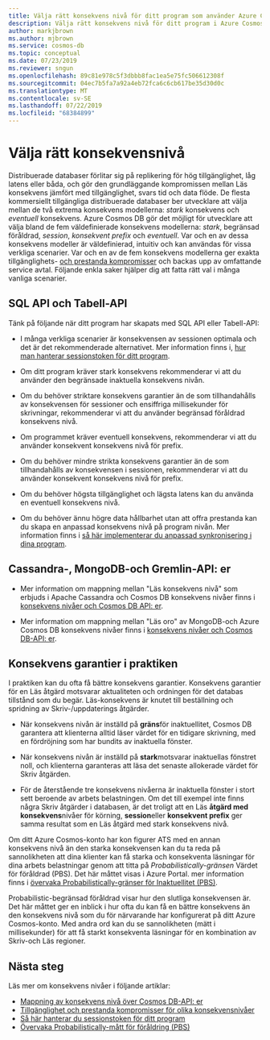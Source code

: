 ```yaml
---
title: Välja rätt konsekvens nivå för ditt program som använder Azure Cosmos DB
description: Välja rätt konsekvens nivå för ditt program i Azure Cosmos DB.
author: markjbrown
ms.author: mjbrown
ms.service: cosmos-db
ms.topic: conceptual
ms.date: 07/23/2019
ms.reviewer: sngun
ms.openlocfilehash: 89c81e978c5f3dbbb8fac1ea5e75fc506612308f
ms.sourcegitcommit: 04ec7b5fa7a92a4eb72fca6c6cb617be35d30d0c
ms.translationtype: MT
ms.contentlocale: sv-SE
ms.lasthandoff: 07/22/2019
ms.locfileid: "68384899"
---
```

# <a name="choose-the-right-consistency-level"></a>Välja rätt konsekvensnivå 

Distribuerade databaser förlitar sig på replikering för hög tillgänglighet, låg latens eller båda, och gör den grundläggande kompromissen mellan Läs konsekvens jämfört med tillgänglighet, svars tid och data flöde. De flesta kommersiellt tillgängliga distribuerade databaser ber utvecklare att välja mellan de två extrema konsekvens modellerna: *stark* konsekvens och *eventuell* konsekvens. Azure Cosmos DB gör det möjligt för utvecklare att välja bland de fem väldefinierade konsekvens modellerna: *stark*, begränsad föråldrad, *session*, *konsekvent prefix* och *eventuell*. Var och en av dessa konsekvens modeller är väldefinierad, intuitiv och kan användas för vissa verkliga scenarier. Var och en av de fem konsekvens modellerna ger exakta tillgänglighets- [och prestanda kompromisser](consistency-levels-tradeoffs.md) och backas upp av omfattande service avtal. Följande enkla saker hjälper dig att fatta rätt val i många vanliga scenarier.

## <a name="sql-api-and-table-api"></a>SQL API och Tabell-API

Tänk på följande när ditt program har skapats med SQL API eller Tabell-API:

- I många verkliga scenarier är konsekvensen av sessionen optimala och det är det rekommenderade alternativet. Mer information finns i, [hur man hanterar sessionstoken för ditt program](how-to-manage-consistency.md#utilize-session-tokens).

- Om ditt program kräver stark konsekvens rekommenderar vi att du använder den begränsade inaktuella konsekvens nivån.

- Om du behöver striktare konsekvens garantier än de som tillhandahålls av konsekvensen för sessioner och ensiffriga millisekunder för skrivningar, rekommenderar vi att du använder begränsad föråldrad konsekvens nivå.  

- Om programmet kräver eventuell konsekvens, rekommenderar vi att du använder konsekvent konsekvens nivå för prefix.

- Om du behöver mindre strikta konsekvens garantier än de som tillhandahålls av konsekvensen i sessionen, rekommenderar vi att du använder konsekvent konsekvens nivå för prefix.

- Om du behöver högsta tillgänglighet och lägsta latens kan du använda en eventuell konsekvens nivå.

- Om du behöver ännu högre data hållbarhet utan att offra prestanda kan du skapa en anpassad konsekvens nivå på program nivån. Mer information finns i [så här implementerar du anpassad synkronisering i dina program](how-to-custom-synchronization.md).

## <a name="cassandra-mongodb-and-gremlin-apis"></a>Cassandra-, MongoDB-och Gremlin-API: er

- Mer information om mappning mellan "Läs konsekvens nivå" som erbjuds i Apache Cassandra och Cosmos DB konsekvens nivåer finns i [konsekvens nivåer och Cosmos DB API: er](consistency-levels-across-apis.md#cassandra-mapping).

- Mer information om mappning mellan "Läs oro" av MongoDB-och Azure Cosmos DB konsekvens nivåer finns i [konsekvens nivåer och Cosmos DB-API: er](consistency-levels-across-apis.md#mongo-mapping).

## <a name="consistency-guarantees-in-practice"></a>Konsekvens garantier i praktiken

I praktiken kan du ofta få bättre konsekvens garantier. Konsekvens garantier för en Läs åtgärd motsvarar aktualiteten och ordningen för det databas tillstånd som du begär. Läs-konsekvens är knutet till beställning och spridning av Skriv-/uppdaterings åtgärder.  

* När konsekvens nivån är inställd på **gräns**för inaktuellitet, Cosmos DB garantera att klienterna alltid läser värdet för en tidigare skrivning, med en fördröjning som har bundits av inaktuella fönster.

* När konsekvens nivån är inställd på **stark**motsvarar inaktuellas fönstret noll, och klienterna garanteras att läsa det senaste allokerade värdet för Skriv åtgärden.

* För de återstående tre konsekvens nivåerna är inaktuella fönster i stort sett beroende av arbets belastningen. Om det till exempel inte finns några Skriv åtgärder i databasen, är det troligt att en Läs **åtgärd med konsekvens**nivåer för körning, **session**eller **konsekvent prefix** ger samma resultat som en Läs åtgärd med stark konsekvens nivå.

Om ditt Azure Cosmos-konto har kon figurer ATS med en annan konsekvens nivå än den starka konsekvensen kan du ta reda på sannolikheten att dina klienter kan få starka och konsekventa läsningar för dina arbets belastningar genom att titta på *Probabilistically-gränsen* Värdet för föråldrad (PBS). Det här måttet visas i Azure Portal. mer information finns i [övervaka Probabilistically-gränser för Inaktuellitet (PBS)](how-to-manage-consistency.md#monitor-probabilistically-bounded-staleness-pbs-metric).

Probabilistic-begränsad föråldrad visar hur den slutliga konsekvensen är. Det här måttet ger en inblick i hur ofta du kan få en bättre konsekvens än den konsekvens nivå som du för närvarande har konfigurerat på ditt Azure Cosmos-konto. Med andra ord kan du se sannolikheten (mätt i millisekunder) för att få starkt konsekventa läsningar för en kombination av Skriv-och Läs regioner.

## <a name="next-steps"></a>Nästa steg

Läs mer om konsekvens nivåer i följande artiklar:

* [Mappning av konsekvens nivå över Cosmos DB-API: er](consistency-levels-across-apis.md)
* [Tillgänglighet och prestanda kompromisser för olika konsekvensnivåer](consistency-levels-tradeoffs.md)
* [Så här hanterar du sessionstoken för ditt program](how-to-manage-consistency.md#utilize-session-tokens)
* [Övervaka Probabilistically-mått för föråldring (PBS)](how-to-manage-consistency.md#monitor-probabilistically-bounded-staleness-pbs-metric)
